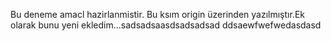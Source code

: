 Bu deneme amacl hazirlanmistir. Bu ksım origin üzerinden yazılmıştır.Ek olarak bunu yeni ekledim...sadsadsaasdsadsadsad
ddsaewfwefwedasdasd